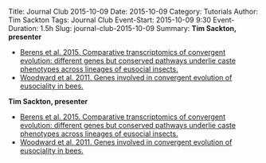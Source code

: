 Title: Journal Club 2015-10-09
Date: 2015-10-09
Category: Tutorials
Author: Tim Sackton
Tags: Journal Club
Event-Start: 2015-10-09 9:30
Event-Duration: 1.5h
Slug: journal-club-2015-10-09
Summary: <strong>Tim Sackton, presenter</strong><ul><li><a href="/images/Berens-MBE-2015.pdf">Berens et al. 2015. Comparative transcriptomics of convergent evolution: different genes but conserved pathways underlie caste phenotypes across lineages of eusocial insects.</a></li><li><a href="/images/Woodward-PNAS-2011.pdf">Woodward et al. 2011. Genes involved in convergent evolution of eusociality in bees.</a></li></ul>

<strong>Tim Sackton, presenter</strong><ul><li><a href="/images/Berens-MBE-2015.pdf">Berens et al. 2015. Comparative transcriptomics of convergent evolution: different genes but conserved pathways underlie caste phenotypes across lineages of eusocial insects.</a></li><li><a href="/images/Woodward-PNAS-2011.pdf">Woodward et al. 2011. Genes involved in convergent evolution of eusociality in bees.</a></li></ul>
